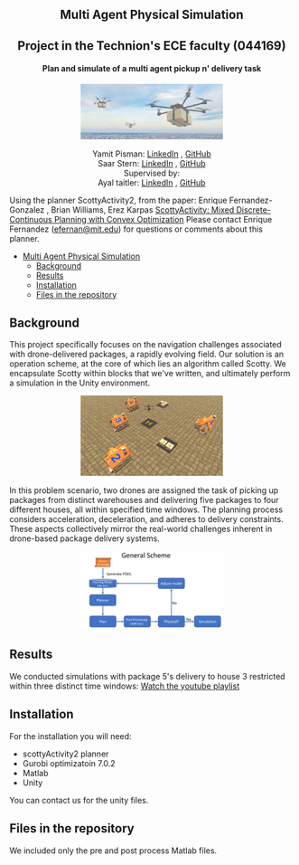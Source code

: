 <h2 align="center">Multi Agent Physical Simulation</h2> 
<h2 align="center">Project in the Technion's ECE faculty (044169)</h2> 
<h4 align="center">Plan and simulate of a multi agent pickup n' delivery task</h4> 

<p align="center">
  <img src="https://github.com/saarst/MultiAgentPhysicalSimulation/blob/main/assets/gate.jpg" alt="gate" width="50%">
</p>

  <p align="center">
    Yamit Pisman: <a href="https://www.linkedin.com/in/yamit-pisman/?originalSubdomain=il">LinkedIn</a> , <a href="https://github.com/YamitPisman
">GitHub</a>
  <br>
    Saar Stern: <a href="https://www.linkedin.com/in/saar-stern-a43413246/">LinkedIn</a> , <a href="https://github.com/saarst">GitHub</a>
  <br>
  Supervised by:
<br>
  Ayal taitler: <a href="https://www.linkedin.com/in/ayal-taitler/">LinkedIn</a> , <a href="https://github.com/ataitler">GitHub</a>
</p>

Using the planner ScottyActivity2, from the paper:
Enrique Fernandez-Gonzalez , Brian Williams, Erez Karpas [ScottyActivity: Mixed Discrete-Continuous Planning with Convex Optimization](https://www.jair.org/index.php/jair/article/view/11219)
Please contact Enrique Fernandez (efernan@mit.edu) for questions or comments about this planner.


- [Multi Agent Physical Simulation](#Multi-Agent-Physical-Simulation)
  * [Background](#background)
  * [Results](#results)
  * [Installation](#installation)
  * [Files in the repository](#files-in-the-repository)

## Background
This project specifically focuses on the navigation challenges associated with drone-delivered packages, a rapidly evolving field. Our solution is an operation scheme, at the core of which lies an algorithm called Scotty. We encapsulate Scotty within blocks that we've written, and ultimately perform a simulation in the Unity environment.

<p align="center">
  <img src="https://github.com/saarst/MultiAgentPhysicalSimulation/blob/main/assets/Simulation.png" alt="Simulation Image" width="50%">
</p>

In this problem scenario, two drones are assigned the task of picking up packages from distinct warehouses and delivering five packages to four different houses, all within specified time windows. The planning process considers acceleration, deceleration, and adheres to delivery constraints. These aspects collectively mirror the real-world challenges inherent in drone-based package delivery systems.

<p align="center">
  <img src="https://github.com/saarst/MultiAgentPhysicalSimulation/blob/main/assets/Scheme.png" alt="General Scheme" width="50%">
</p>

## Results
We conducted simulations with package 5's delivery to house 3 restricted within three distinct time windows:
[Watch the youtube playlist](https://www.youtube.com/playlist?list=PLwswt8EN0U2SnTcBOxYs7qaw6X1bokqm-)
## Installation

For the installation you will need:
- scottyActivity2 planner
- Gurobi optimizatoin 7.0.2
- Matlab
- Unity

You can contact us for the unity files.

## Files in the repository
We included only the pre and post process Matlab files.
